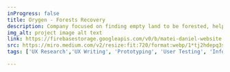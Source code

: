 ```yaml
---
inProgress: false
title: Orygen - Forests Recovery
description: Company focused on finding empty land to be forested, helping both landowners and businesses that want to offset their carbon footprint. The goal was to increase the conversion rate by finding out why the landowners never finished the process.
img_alt: project image alt text
link: https://firebasestorage.googleapis.com/v0/b/matei-daniel-website.appspot.com/o/adriana-biarnes-website%2Fproject-1-update.webp?alt=media&token=55c05348-d025-4b2a-84d9-583cb6b594a2
src: https://miro.medium.com/v2/resize:fit:720/format:webp/1*tj2hdepq3sw7bSiHwuVMyQ.jpeg
tags: ['UX Research','UX Writing', 'Prototyping', 'User Testing', 'Information Architecture']

---
```

